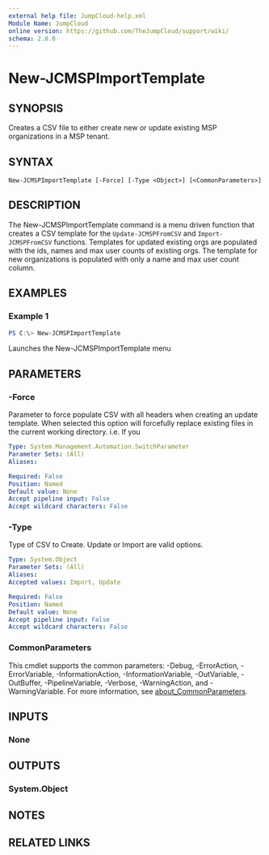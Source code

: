```yaml
---
external help file: JumpCloud-help.xml
Module Name: JumpCloud
online version: https://github.com/TheJumpCloud/support/wiki/
schema: 2.0.0
---
```


# New-JCMSPImportTemplate

## SYNOPSIS

Creates a CSV file to either create new or update existing MSP organizations in a MSP tenant.

## SYNTAX

```
New-JCMSPImportTemplate [-Force] [-Type <Object>] [<CommonParameters>]
```

## DESCRIPTION

The New-JCMSPImportTemplate command is a menu driven function that creates a CSV template for the `Update-JCMSPFromCSV` and `Import-JCMSPFromCSV` functions. Templates for updated existing orgs are populated with the ids, names and max user counts of existing orgs. The template for new organizations is populated with only a name and max user count column.

## EXAMPLES

### Example 1

```powershell
PS C:\> New-JCMSPImportTemplate
```

Launches the New-JCMSPImportTemplate menu

## PARAMETERS

### -Force

Parameter to force populate CSV with all headers when creating an update template.
When selected this option will forcefully replace existing files in the current working directory.
i.e.
If you

```yaml
Type: System.Management.Automation.SwitchParameter
Parameter Sets: (All)
Aliases:

Required: False
Position: Named
Default value: None
Accept pipeline input: False
Accept wildcard characters: False
```

### -Type

Type of CSV to Create.
Update or Import are valid options.

```yaml
Type: System.Object
Parameter Sets: (All)
Aliases:
Accepted values: Import, Update

Required: False
Position: Named
Default value: None
Accept pipeline input: False
Accept wildcard characters: False
```

### CommonParameters
This cmdlet supports the common parameters: -Debug, -ErrorAction, -ErrorVariable, -InformationAction, -InformationVariable, -OutVariable, -OutBuffer, -PipelineVariable, -Verbose, -WarningAction, and -WarningVariable. For more information, see [about_CommonParameters](http://go.microsoft.com/fwlink/?LinkID=113216).

## INPUTS

### None

## OUTPUTS

### System.Object
## NOTES

## RELATED LINKS
